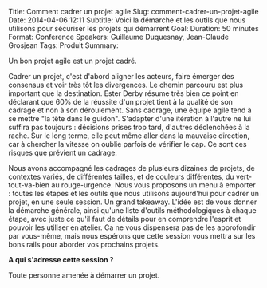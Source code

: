 Title: Comment cadrer un projet agile
Slug: comment-cadrer-un-projet-agile
Date: 2014-04-06 12:11
Subtitle: Voici la démarche et les outils que nous utilisons pour sécuriser les projets qui démarrent
Goal: 
Duration: 50 minutes
Format: Conference
Speakers: Guillaume Duquesnay, Jean-Claude Grosjean
Tags: Produit
Summary: 

Un bon projet agile est un projet cadré.

Cadrer un projet, c'est d'abord aligner les acteurs, faire émerger des consensus et voir très tôt les divergences. Le chemin parcouru est plus important que la destination. Ester Derby résume très bien ce point en déclarant que 60% de la réussite d'un projet tient à la qualité de son cadrage et non à son déroulement. 
Sans cadrage, une équipe agile tend à se mettre "la tête dans le guidon". S'adapter d'une itération à l'autre ne lui suffira pas toujours : décisions prises trop tard, d'autres déclenchées à la rache. Sur le long terme, elle peut même aller dans la mauvaise direction, car à chercher la vitesse on oublie parfois de vérifier le cap. Ce sont ces risques que prévient un cadrage.

Nous avons accompagné les cadrages de plusieurs dizaines de projets, de contextes variés, de différentes tailles, et de couleurs différentes, du vert-tout-va-bien au rouge-urgence. 
Nous vous proposons un menu à emporter : toutes les étapes et les outils que nous utilisons aujourd'hui pour cadrer un projet, en une seule session. Un grand takeaway. L'idée est de vous donner la démarche générale, ainsi qu'une liste d'outils méthodologiques à chaque étape, avec juste ce qu'il faut de détails pour en comprendre l'esprit et pouvoir les utiliser en atelier. 
Ca ne vous dispensera pas de les approfondir par vous-même, mais nous espérons que cette session vous mettra sur les bons rails pour aborder vos prochains projets.

**A qui s'adresse cette session ?**

Toute personne amenée à démarrer un projet.


